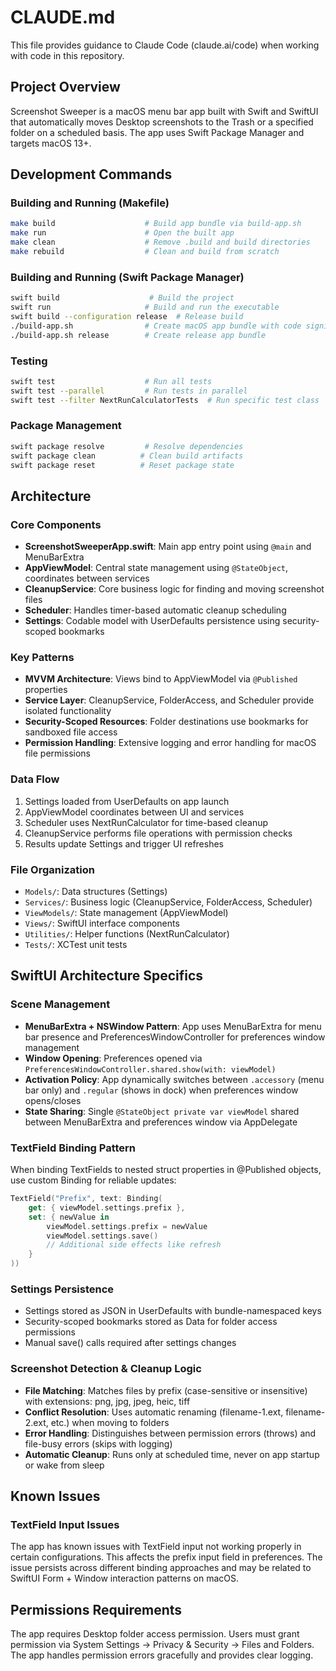 # CLAUDE.md

This file provides guidance to Claude Code (claude.ai/code) when working with code in this repository.

## Project Overview

Screenshot Sweeper is a macOS menu bar app built with Swift and SwiftUI that automatically moves Desktop screenshots to the Trash or a specified folder on a scheduled basis. The app uses Swift Package Manager and targets macOS 13+.

## Development Commands

### Building and Running (Makefile)
```bash
make build                    # Build app bundle via build-app.sh
make run                      # Open the built app
make clean                    # Remove .build and build directories
make rebuild                  # Clean and build from scratch
```

### Building and Running (Swift Package Manager)
```bash
swift build                    # Build the project
swift run                     # Build and run the executable
swift build --configuration release  # Release build
./build-app.sh                # Create macOS app bundle with code signing
./build-app.sh release        # Create release app bundle
```

### Testing
```bash
swift test                    # Run all tests
swift test --parallel         # Run tests in parallel
swift test --filter NextRunCalculatorTests  # Run specific test class
```

### Package Management
```bash
swift package resolve         # Resolve dependencies
swift package clean          # Clean build artifacts
swift package reset          # Reset package state
```

## Architecture

### Core Components

- **ScreenshotSweeperApp.swift**: Main app entry point using `@main` and MenuBarExtra
- **AppViewModel**: Central state management using `@StateObject`, coordinates between services
- **CleanupService**: Core business logic for finding and moving screenshot files
- **Scheduler**: Handles timer-based automatic cleanup scheduling
- **Settings**: Codable model with UserDefaults persistence using security-scoped bookmarks

### Key Patterns

- **MVVM Architecture**: Views bind to AppViewModel via `@Published` properties
- **Service Layer**: CleanupService, FolderAccess, and Scheduler provide isolated functionality
- **Security-Scoped Resources**: Folder destinations use bookmarks for sandboxed file access
- **Permission Handling**: Extensive logging and error handling for macOS file permissions

### Data Flow

1. Settings loaded from UserDefaults on app launch
2. AppViewModel coordinates between UI and services
3. Scheduler uses NextRunCalculator for time-based cleanup
4. CleanupService performs file operations with permission checks
5. Results update Settings and trigger UI refreshes

### File Organization

- `Models/`: Data structures (Settings)
- `Services/`: Business logic (CleanupService, FolderAccess, Scheduler)
- `ViewModels/`: State management (AppViewModel)
- `Views/`: SwiftUI interface components
- `Utilities/`: Helper functions (NextRunCalculator)
- `Tests/`: XCTest unit tests

## SwiftUI Architecture Specifics

### Scene Management
- **MenuBarExtra + NSWindow Pattern**: App uses MenuBarExtra for menu bar presence and PreferencesWindowController for preferences window management
- **Window Opening**: Preferences opened via `PreferencesWindowController.shared.show(with: viewModel)`
- **Activation Policy**: App dynamically switches between `.accessory` (menu bar only) and `.regular` (shows in dock) when preferences window opens/closes
- **State Sharing**: Single `@StateObject private var viewModel` shared between MenuBarExtra and preferences window via AppDelegate

### TextField Binding Pattern
When binding TextFields to nested struct properties in @Published objects, use custom Binding for reliable updates:
```swift
TextField("Prefix", text: Binding(
    get: { viewModel.settings.prefix },
    set: { newValue in
        viewModel.settings.prefix = newValue
        viewModel.settings.save()
        // Additional side effects like refresh
    }
))
```

### Settings Persistence
- Settings stored as JSON in UserDefaults with bundle-namespaced keys
- Security-scoped bookmarks stored as Data for folder access permissions
- Manual save() calls required after settings changes

### Screenshot Detection & Cleanup Logic
- **File Matching**: Matches files by prefix (case-sensitive or insensitive) with extensions: png, jpg, jpeg, heic, tiff
- **Conflict Resolution**: Uses automatic renaming (filename-1.ext, filename-2.ext, etc.) when moving to folders
- **Error Handling**: Distinguishes between permission errors (throws) and file-busy errors (skips with logging)
- **Automatic Cleanup**: Runs only at scheduled time, never on app startup or wake from sleep

## Known Issues

### TextField Input Issues
The app has known issues with TextField input not working properly in certain configurations. This affects the prefix input field in preferences. The issue persists across different binding approaches and may be related to SwiftUI Form + Window interaction patterns on macOS.

## Permissions Requirements

The app requires Desktop folder access permission. Users must grant permission via System Settings → Privacy & Security → Files and Folders. The app handles permission errors gracefully and provides clear logging.